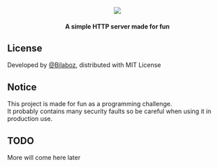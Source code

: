 <p align="center">
  <img src="https://raw.githubusercontent.com/revoxhere/Shttp-server/80ff51e573c95db484fa740585ad55b9c034dc3b/Shhtp.svg">
  <h4 align="center">A simple HTTP server made for fun</h4>
</p>

## License

Developed by [@Bilaboz](github.com/Bilaboz), distributed with MIT License

## Notice

This project is made for fun as a programming challenge.<br>
It probably contains many security faults so be careful when using it in production use.

## TODO

More will come here later
